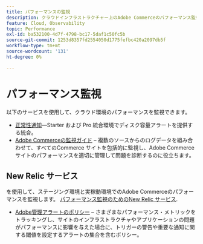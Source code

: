 ```yaml
---
title: パフォーマンスの監視
description: クラウドインフラストラクチャー上のAdobe Commerceのパフォーマンス監視について説明します。
feature: Cloud, Observability
topic: Performance
exl-id: ba532100-4d7f-4798-bc17-5daf1c50fc5b
source-git-commit: 1253d8357fd2554050d1775fefbc420a2097db5f
workflow-type: tm+mt
source-wordcount: '131'
ht-degree: 0%

---
```


# パフォーマンス監視

以下のサービスを使用して、クラウド環境のパフォーマンスを監視できます。

- [正常性通知](../integrations/health-notifications.md)—Starter および Pro 統合環境でディスク容量アラートを提供する統合。
- [Adobe Commerceの監視ガイド](https://experienceleague.adobe.com/docs/commerce-operations/tools/observation-for-adobe-commerce/intro.html) – 複数のソースからのログデータを組み合わせて、すべてのCommerce サイトを包括的に監視し、Adobe Commerce サイトのパフォーマンスを適切に管理して問題を診断するのに役立ちます。

## New Relic サービス

を使用して、ステージング環境と実稼動環境でのAdobe Commerceのパフォーマンスを監視します。 [パフォーマンス監視のためのNew Relic サービス](new-relic-service.md).

- [Adobe管理アラートのポリシー](investigate-performance.md#monitor-performance-with-managed-alerts) – さまざまなパフォーマンス・メトリックをトラッキングし、サイトのインフラストラクチャやアプリケーションの問題がパフォーマンスに影響を与えた場合に、トリガーの警告や重要な通知に関する閾値を設定するアラートの集合を含むポリシー。
